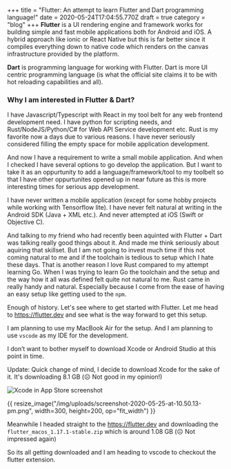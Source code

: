 +++
title = "Flutter: An attempt to learn Flutter and Dart programming language!"
date = 2020-05-24T17:04:55.770Z
draft = true
category = "blog"
+++
**Flutter** is a UI rendering engine and framework works for building simple and fast mobile applications both for Android and iOS. A hybrid approach like ionic or React Native but this is far better since it compiles everything down to native code which renders on the canvas infrastructure provided by the platform.

**Dart** is programming language for working with Flutter. Dart is more UI centric programming language (is what the official site claims it to be with hot reloading capabilities and all). 

### Why I am interested in Flutter & Dart?

I have Javascript/Typescript with React in my tool belt for any web frontend development need. I have python for scripting needs, and Rust/NodeJS/Python/C# for Web API Service development etc. Rust is my favorite now a days due to various reasons. I have never seriously considered filling the empty space for mobile application development. 

And now I have a requirement to write a small mobile application. And when I checked I have several options to go develop the application. But I want to take it as an oppurtunity to add a language/framework/tool to my toolbelt so that I have other oppurtunites opened up in near future as this is more interesting times for serious app development. 

I have never written a mobile application (except for some hobby projects while working with Tensorflow lite). I have never felt natural at writing in the Android SDK (Java + XML etc.). And never attempted at iOS (Swift or Objective C). 

And talking to my friend who had recently been aquinted with Flutter + Dart was talking really good things about it. And made me think seriously about aquiring that skillset. But I am not going to invest much time if this not coming natural to me and if the toolchain is tedious to setup which I hate these days. That is another reason I love Rust compared to my attempt learning Go. When I was trying to learn Go the toolchain and the setup and the way how it all was defined felt quite not natural to me. Rust came in really handy and natural. Especially because I come from the ease of having an easy setup like getting used to the `npm`.

Enough of history. Let's see where to get started with Flutter. Let me head to https://flutter.dev and see what is the way forward to get this setup.

I am planning to use my MacBook Air for the setup. And I am planning to use `vscode` as my IDE for the development.

I don’t want to bother myself to download Xcode or Android Studio at this point in time.

Update: Quick change of mind, I decide to download Xcode for the sake of it. It's downloading 8.1 GB (☹️ Not good in my opinion!)

![Xcode in App Store screenshot](/img/uploads/screenshot-2020-05-25-at-10.50.13-pm.png)

{{ resize_image("/img/uploads/screenshot-2020-05-25-at-10.50.13-pm.png", width=300, height=200, op="fit_width") }}


Meanwhile I headed straight to the https://flutter.dev and downloading the `flutter_macos_1.17.1-stable.zip` which is around 1.08 GB (☹️ Not impressed again)

So its all getting downloaded and I am heading to vscode to checkout the flutter extension. 



